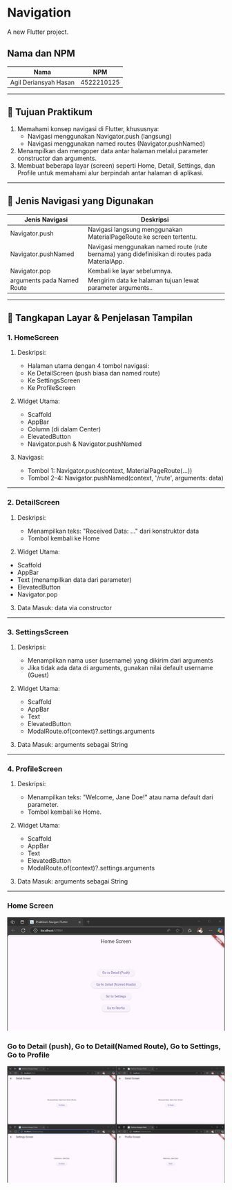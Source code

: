 # Navigation

A new Flutter project.

## Nama dan NPM

| Nama                  | NPM        |
|-----------------------|------------|
| Agil Deriansyah Hasan | 4522210125 |

---

## 🎯 Tujuan Praktikum
1. Memahami konsep navigasi di Flutter, khususnya:
   -  Navigasi menggunakan Navigator.push (langsung)
   -  Navigasi menggunakan named routes (Navigator.pushNamed)
2. Menampilkan dan mengoper data antar halaman melalui parameter constructor dan arguments.
3. Membuat beberapa layar (screen) seperti Home, Detail, Settings, dan Profile untuk memahami alur berpindah antar halaman di aplikasi.

---

## 🧭 Jenis Navigasi yang Digunakan

| Jenis Navigasi            | Deskripsi                                                                                      |
|--------------------------|------------------------------------------------------------------------------------------------|
| Navigator.push         | Navigasi langsung menggunakan MaterialPageRoute ke screen tertentu.                            |
| Navigator.pushNamed    | Navigasi menggunakan named route (rute bernama) yang didefinisikan di routes pada MaterialApp. |
| Navigator.pop | Kembali ke layar sebelumnya.                                                                   |
| arguments pada Named Route | Mengirim data ke halaman tujuan lewat parameter arguments..                                    |

---

## 📱 Tangkapan Layar & Penjelasan Tampilan

### 1. HomeScreen
  1. Deskripsi:
     - Halaman utama dengan 4 tombol navigasi:
     - Ke DetailScreen (push biasa dan named route)
     - Ke SettingsScreen
     - Ke ProfileScreen

  2. Widget Utama:
     - Scaffold
     - AppBar
     - Column (di dalam Center)
     - ElevatedButton
     - Navigator.push & Navigator.pushNamed

3. Navigasi:
      - Tombol 1: Navigator.push(context, MaterialPageRoute(...))
      - Tombol 2–4: Navigator.pushNamed(context, '/rute', arguments: data)

---

### 2. DetailScreen
1. Deskripsi:
   - Menampilkan teks: "Received Data: ..." dari konstruktor data
   - Tombol kembali ke Home

2. Widget Utama:
  - Scaffold
  - AppBar
  - Text (menampilkan data dari parameter)
  - ElevatedButton
  - Navigator.pop

3. Data Masuk: data via constructor

---

### 3. SettingsScreen
  1. Deskripsi:
     - Menampilkan nama user (username) yang dikirim dari arguments
     - Jika tidak ada data di arguments, gunakan nilai default username (Guest)

  2. Widget Utama:
     - Scaffold
     - AppBar
     - Text
     - ElevatedButton
     - ModalRoute.of(context)?.settings.arguments 
     
  3. Data Masuk: arguments sebagai String

---

### 4. ProfileScreen
  1. Deskripsi:
     - Menampilkan teks: "Welcome, Jane Doe!" atau nama default dari parameter. 
     - Tombol kembali ke Home.

  2. Widget Utama:
     - Scaffold 
     - AppBar 
     - Text 
     - ElevatedButton 
     - ModalRoute.of(context)?.settings.arguments
  
  3. Data Masuk: arguments sebagai String

---

### Home Screen
![Halaman Utama](images/utama.png)

### Go to Detail  (push), Go to Detail(Named Route), Go to Settings, Go to Profile
![Halaman Selanjutnya](images/selanjutnya.png)
